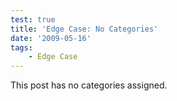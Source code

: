 ```yaml
---
test: true
title: 'Edge Case: No Categories'
date: '2009-05-16'
tags:
    - Edge Case
---
```


This post has no categories assigned.

